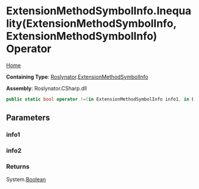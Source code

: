 # ExtensionMethodSymbolInfo\.Inequality\(ExtensionMethodSymbolInfo, ExtensionMethodSymbolInfo\) Operator

[Home](../../../README.md)

**Containing Type**: [Roslynator](../../README.md)\.[ExtensionMethodSymbolInfo](../README.md)

**Assembly**: Roslynator\.CSharp\.dll

```csharp
public static bool operator !=(in ExtensionMethodSymbolInfo info1, in ExtensionMethodSymbolInfo info2)
```

## Parameters

### info1





### info2





### Returns

System\.[Boolean](https://docs.microsoft.com/en-us/dotnet/api/system.boolean)

